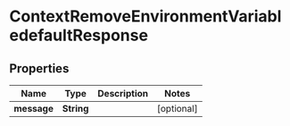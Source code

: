 

# ContextRemoveEnvironmentVariabledefaultResponse


## Properties

| Name | Type | Description | Notes |
|------------ | ------------- | ------------- | -------------|
|**message** | **String** |  |  [optional] |



